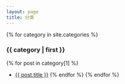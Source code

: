 ```yaml
---
layout: page
title: 分类
---
```


{% for category in site.categories %}
### {{ category | first }}
{% for post in category[1] %}
- <a href="{{ site.baseurl }}{{ post.url }}">{{ post.title }}</a>
{% endfor %}
{% endfor %}

